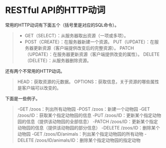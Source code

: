# RESTful API的HTTP动词
常用的HTTP动词有下面五个（括号里是对应的SQL命令）。
> - GET（SELECT）：从服务器取出资源（一项或多项）。
> - POST（CREATE）：在服务器新建一个资源。
> PUT（UPDATE）：在服务器更新资源（客户端提供改变后的完整资源）。
> PATCH（UPDATE）：在服务器更新资源（客户端提供改变的属性）。
> DELETE（DELETE）：从服务器删除资源。

还有两个不常用的HTTP动词。
> HEAD：获取资源的元数据。
> OPTIONS：获取信息，关于资源的哪些属性是客户端可以改变的。

下面是一些例子。
> -GET /zoos：列出所有动物园
-POST /zoos：新建一个动物园
-GET /zoos/ID：获取某个指定动物园的信息
-PUT /zoos/ID：更新某个指定动物园的信息（提供该动物园的全部信息）
-PATCH /zoos/ID：更新某个指定动物园的信息（提供该动物园的部分信息）
-DELETE /zoos/ID：删除某个动物园
-GET /zoos/ID/animals：列出某个指定动物园的所有动物
-DELETE /zoos/ID/animals/ID：删除某个指定动物园的指定动物


